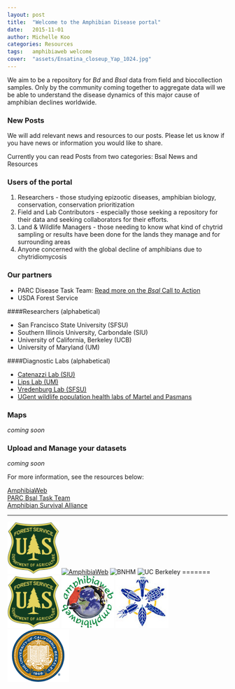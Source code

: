 ```yaml
---
layout: post
title:  "Welcome to the Amphibian Disease portal"
date:   2015-11-01
author: Michelle Koo
categories: Resources
tags:	amphibiaweb welcome 
cover:  "assets/Ensatina_closeup_Yap_1024.jpg"
---
```


We aim to be a repository for _Bd_ and _Bsal_ data from field and biocollection samples. Only by the community coming together to aggregate data will we be able to understand the disease dynamics of this major cause of amphibian declines worldwide.

### New Posts

We will add relevant news and resources to our posts. Please let us know if you have news or information you would like to share.     

Currently you can read Posts from two categories: Bsal News and Resources

### Users of the portal    

<ol>
          <li>
            Researchers - those studying epizootic diseases, amphibian
            biology, conservation, conservation prioritization
          </li>
          <li>
            Field and Lab Contributors - especially those seeking a
            repository for their data and seeking collaborators for
            their efforts.
          </li>
          <li>
            Land & Wildlife Managers - those needing to know what kind
            of chytrid sampling or results have been done for the
            lands they manage and for surrounding areas
          </li>
          <li>
            Anyone concerned with the global decline of amphibians due to chytridiomycosis
          </li>
        </ol>



### Our partners     
- PARC Disease Task Team: [Read more on the _Bsal_ Call to Action](http://www.parcplace.org/parcplace/images/stories/pdf/BsalBrief.pdf)
- USDA Forest Service

####Researchers (alphabetical)
- San Francisco State University (SFSU) 
- Southern Illinois University, Carbondale (SIU) 
- University of California, Berkeley (UCB)
- University of Maryland (UM)
   
####Diagnostic Labs (alphabetical) 
- [Catenazzi Lab (SIU)](http://catenazzi.weebly.com/)
- [Lips Lab (UM)](http://lipslab.weebly.com/)
- [Vredenburg Lab (SFSU)](http://www.vredenburglab.com/)
- [UGent wildlife population health labs of Martel and Pasmans](http://www.ugent.be/di/di05/nl/dienstverlening/kliniek/amfibie.htm)


### Maps
_coming soon_

### Upload and Manage your datasets
_coming soon_

    
For more information, see the resources below:

[AmphibiaWeb](http://amphibiaweb.org)     
[PARC Bsal Task Team](http://parcplace.org/parcplace/resources/disease-task-team.html)      
[Amphibian Survival Alliance](http://www.amphibians.org/)

<hr>

<img src="/assets/USDA_FS.jpg" style="height:120px;width:120px " alt="US Forest Service"/>
<a href="http://amphibiaweb.org"><img src="/amphibian-disease-tracker/assets/awlogomed.jpg" style="height:120px;width:120px " alt="AmphibiaWeb"/></a>
<img src="/amphibian-disease-tracker/assets/bnhm_logo_large.jpg" style="height:120px;width:120px " alt="BNHM"/>
<img src="/amphibian-disease-tracker/assets/UCBseal.gif" style="height:120px;width:141px " alt="UC Berkeley"/>
=======
<img src="assets/USDA_FS.jpg" style="height:120px;width:120px " alt="US Forest Service"/>
<a href="http://amphibiaweb.org"><img src="assets/awlogomed.jpg" style="height:120px;width:120px " alt="AmphibiaWeb"/></a>
<img src="assets/bnhm_logo_large.jpg" style="height:120px;width:120px " alt="Berkeley Natural History Museums"/>
<img src="assets/UCBseal.gif" style="height:120px;width:141px " alt="UC Berkeley"/>





